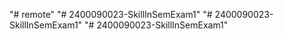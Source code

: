 "# remote" 
"# 2400090023-SkillInSemExam1" 
"# 2400090023-SkillInSemExam1" 
"# 2400090023-SkillInSemExam1" 
